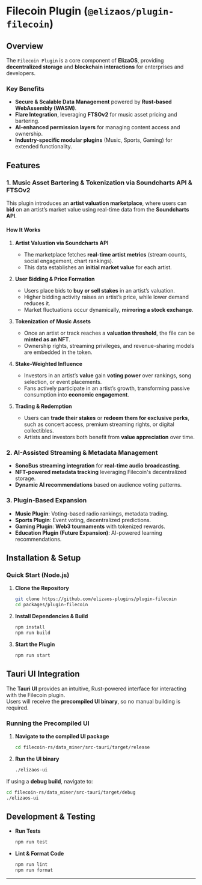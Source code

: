 # **Filecoin Plugin (`@elizaos/plugin-filecoin`)**

## **Overview**

The `Filecoin Plugin` is a core component of **ElizaOS**, providing **decentralized storage** and **blockchain interactions** for enterprises and developers.

### **Key Benefits**

- **Secure & Scalable Data Management** powered by **Rust-based WebAssembly (WASM)**.
- **Flare Integration**, leveraging **FTSOv2** for music asset pricing and bartering.
- **AI-enhanced permission layers** for managing content access and ownership.
- **Industry-specific modular plugins** (Music, Sports, Gaming) for extended functionality.

## **Features**

### **1. Music Asset Bartering & Tokenization via Soundcharts API & FTSOv2**

This plugin introduces an **artist valuation marketplace**, where users can **bid** on an artist’s market value using real-time data from the **Soundcharts API**.

#### **How It Works**

1. **Artist Valuation via Soundcharts API**

    - The marketplace fetches **real-time artist metrics** (stream counts, social engagement, chart rankings).
    - This data establishes an **initial market value** for each artist.

2. **User Bidding & Price Formation**

    - Users place bids to **buy or sell stakes** in an artist’s valuation.
    - Higher bidding activity raises an artist’s price, while lower demand reduces it.
    - Market fluctuations occur dynamically, **mirroring a stock exchange**.

3. **Tokenization of Music Assets**

    - Once an artist or track reaches a **valuation threshold**, the file can be **minted as an NFT**.
    - Ownership rights, streaming privileges, and revenue-sharing models are embedded in the token.

4. **Stake-Weighted Influence**

    - Investors in an artist’s **value** gain **voting power** over rankings, song selection, or event placements.
    - Fans actively participate in an artist’s growth, transforming passive consumption into **economic engagement**.

5. **Trading & Redemption**
    - Users can **trade their stakes** or **redeem them for exclusive perks**, such as concert access, premium streaming rights, or digital collectibles.
    - Artists and investors both benefit from **value appreciation** over time.

### **2. AI-Assisted Streaming & Metadata Management**

- **SonoBus streaming integration** for **real-time audio broadcasting**.
- **NFT-powered metadata tracking** leveraging Filecoin's decentralized storage.
- **Dynamic AI recommendations** based on audience voting patterns.

### **3. Plugin-Based Expansion**

- **Music Plugin**: Voting-based radio rankings, metadata trading.
- **Sports Plugin**: Event voting, decentralized predictions.
- **Gaming Plugin**: **Web3 tournaments** with tokenized rewards.
- **Education Plugin (Future Expansion)**: AI-powered learning recommendations.

## **Installation & Setup**

### **Quick Start (Node.js)**

1. **Clone the Repository**
    ```bash
    git clone https://github.com/elizaos-plugins/plugin-filecoin
    cd packages/plugin-filecoin
    ```
2. **Install Dependencies & Build**
    ```bash
    npm install
    npm run build
    ```
3. **Start the Plugin**
    ```bash
    npm run start
    ```

## **Tauri UI Integration**

The **Tauri UI** provides an intuitive, Rust-powered interface for interacting with the Filecoin plugin.  
Users will receive the **precompiled UI binary**, so no manual building is required.

### **Running the Precompiled UI**

1. **Navigate to the compiled UI package**
    ```bash
    cd filecoin-rs/data_miner/src-tauri/target/release
    ```
2. **Run the UI binary**
    ```bash
    ./elizaos-ui
    ```

If using a **debug build**, navigate to:

```bash
cd filecoin-rs/data_miner/src-tauri/target/debug
./elizaos-ui
```

## **Development & Testing**

- **Run Tests**
    ```bash
    npm run test
    ```
- **Lint & Format Code**
    ```bash
    npm run lint
    npm run format
    ```

---
